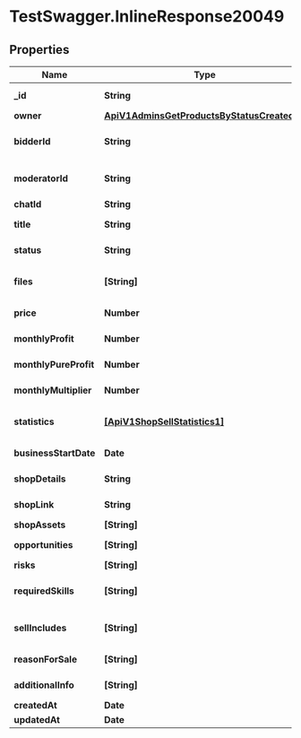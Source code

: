# TestSwagger.InlineResponse20049

## Properties

Name | Type | Description | Notes
------------ | ------------- | ------------- | -------------
**_id** | **String** | GUID магазина на продажу. | [optional] 
**owner** | [**ApiV1AdminsGetProductsByStatusCreatedBy**](ApiV1AdminsGetProductsByStatusCreatedBy.md) |  | [optional] 
**bidderId** | **String** | GUID покупателя магазина | [optional] 
**moderatorId** | **String** | GUID модератора магазина | [optional] 
**chatId** | **String** | GUID чата | [optional] 
**title** | **String** | Имя магазина для продажи | [optional] 
**status** | **String** | Статус магазина для продажи | [optional] 
**files** | **[String]** | Файлы, которые привязаны к магазину | [optional] 
**price** | **Number** | Стоимость магазина | [optional] 
**monthlyProfit** | **Number** | Ежемесячная прибыль | [optional] 
**monthlyPureProfit** | **Number** | Ежемесячная чистая прибыль | [optional] 
**monthlyMultiplier** | **Number** | Ежемесячный множитель | [optional] 
**statistics** | [**[ApiV1ShopSellStatistics1]**](ApiV1ShopSellStatistics1.md) | Статистика магазина по месяцам | [optional] 
**businessStartDate** | **Date** | Дата создания бизнеса | [optional] 
**shopDetails** | **String** | Детали магазина | [optional] 
**shopLink** | **String** | Ссылка магазина | [optional] 
**shopAssets** | **[String]** | Массив активов | [optional] 
**opportunities** | **[String]** | Массив возможностей | [optional] 
**risks** | **[String]** | Массив рисков | [optional] 
**requiredSkills** | **[String]** | Массив требуемых навыков | [optional] 
**sellIncludes** | **[String]** | Поддержка продавца включает | [optional] 
**reasonForSale** | **[String]** | Причины продажи | [optional] 
**additionalInfo** | **[String]** | Дополнительная информация | [optional] 
**createdAt** | **Date** | Дата создания | [optional] 
**updatedAt** | **Date** | Дата изменения | [optional] 


